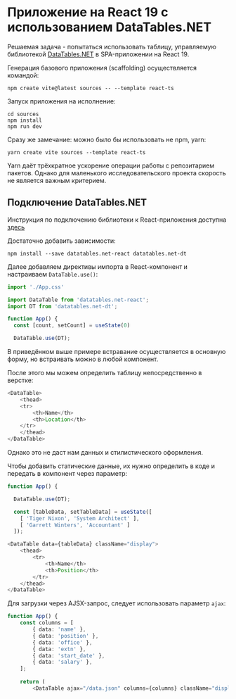 # Приложение на React 19 с использованием DataTables.NET

Решаемая задача - попытаться использовать таблицу, управляемую библиотекой [DataTables.NET](https://datatables.net/) в SPA-приложении на React 19.

Генерация базового приложения (scaffolding) осуществляется командой:

```shell
npm create vite@latest sources -- --template react-ts
```

Запуск приложения на исполнение:

```shell
cd sources
npm install
npm run dev
```

Сразу же замечание: можно было бы использовать не npm, yarn:

```shell
yarn create vite sources --template react-ts
```

Yarn даёт трёхкратное ускорение операции работы с репозитарием пакетов. Однако для маленького исследовательского проекта скорость не является важным критерием.

## Подключение DataTables.NET

Инструкция по подключению библиотеки к React-приложения доступна [здесь](https://datatables.net/manual/react)

Достаточно добавить зависимости:

```shell
npm install --save datatables.net-react datatables.net-dt
```

Далее добавляем директивы импорта в React-компонент и настраиваем `DataTable.use()`:

```ts
import './App.css'

import DataTable from 'datatables.net-react';
import DT from 'datatables.net-dt';

function App() {
  const [count, setCount] = useState(0)

  DataTable.use(DT);
```

В приведённом выше примере встравание осуществляется в основную форму, но встраивать можно в любой компонент.

После этого мы можем определить таблицу непосредственно в верстке:

```ts
<DataTable>
    <thead>
    <tr>
        <th>Name</th>
        <th>Location</th>
    </tr>
    </thead>
</DataTable>
```

Однако это не даст нам данных и стилистического оформления.

Чтобы добавить статические данные, их нужно определить в коде и передать в компонент через параметр:

```ts
function App() {

  DataTable.use(DT);

  const [tableData, setTableData] = useState([
    [ 'Tiger Nixon', 'System Architect' ],
    [ 'Garrett Winters', 'Accountant' ]
  ]);
```

```ts
<DataTable data={tableData} className="display">
    <thead>
        <tr>
            <th>Name</th>
            <th>Position</th>
        </tr>
    </thead>
</DataTable>
```

Для загрузки через AJSX-запрос, следует использовать параметр `ajax`:

```ts
function App() {
    const columns = [
        { data: 'name' },
        { data: 'position' },
        { data: 'office' },
        { data: 'extn' },
        { data: 'start_date' },
        { data: 'salary' },
    ];
 
    return (
        <DataTable ajax="/data.json" columns={columns} className="display">
```
